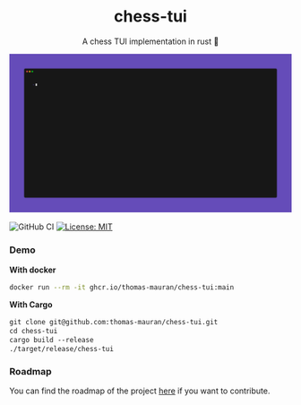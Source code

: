 <div align="center">
<h1>chess-tui</h1>
A chess TUI implementation in rust 🦀
</div>

![board](./examples/demo.gif)

![GitHub CI](https://github.com/thomas-mauran/chess-tui/actions/workflows/flow_test_build.yml/badge.svg)
[![License: MIT](https://img.shields.io/badge/License-MIT-yellow.svg)](https://opensource.org/licenses/MIT)

### Demo

**With docker**

```bash
docker run --rm -it ghcr.io/thomas-mauran/chess-tui:main
```

**With Cargo**
```
git clone git@github.com:thomas-mauran/chess-tui.git
cd chess-tui
cargo build --release
./target/release/chess-tui
```

### Roadmap

You can find the roadmap of the project [here](https://github.com/users/thomas-mauran/projects/4) if you want to contribute.



